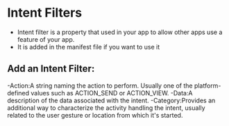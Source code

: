 # Intent Filters

- Intent filter is a property that used in your app to allow other apps use a feature of your app.
- It is added in the manifest file if you want to use it

## Add an Intent Filter:
-Action:A string naming the action to perform. Usually one of the platform-defined values such as ACTION_SEND or ACTION_VIEW.
-Data:A description of the data associated with the intent.
-Category:Provides an additional way to characterize the activity handling the intent, usually related to the user gesture or location from which it's started. 

